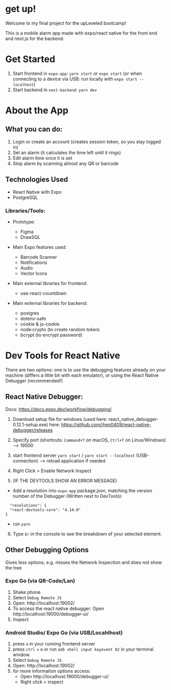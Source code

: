 # get up!

Welcome to my final project for the upLeveled bootcamp!

This is a mobile alarm app made with expo/react native for the front end and next.js for the backend.

# Get Started

1. Start frontend in `expo-app`: `yarn start` or `expo start` (or when connecting to a device via USB: run locally with `expo start --localhost`)
2. Start backend in `next-backend`: `yarn dev`

# About the App

## What you can do:

1. Login or create an account (creates session token, so you stay logged in)
2. Set an alarm (it calculates the time left until it rings)
3. Edit alarm time once it is set
4. Stop alarm by scanning almost any QR or barcode

## Technologies Used

- React Native with Expo
- PostgreSQL

### Libraries/Tools:

- Prototype:

  - Figma
  - DrawSQL

- Main Expo features used:

  - Barcode Scanner
  - Notifications
  - Audio
  - Vector Icons

- Main external libraries for frontend:

  - use-react-countdown

- Main external libraries for backend:
  - postgres
  - dotenv-safe
  - cookie & js-cookie
  - node:crypto (to create random token)
  - bcrypt (to encrypt password)

# Dev Tools for React Native

There are two options: one is to use the debugging features already on your machine (differs a little bit with each emulator), or using the React Native Debugger (recommended!)

## React Native Debugger:

Docs: https://docs.expo.dev/workflow/debugging/

1. Download setup file for windows (used here: react_native_debugger-0.12.1-setup.exe) here:
   https://github.com/jhen0409/react-native-debugger/releases

2. Specify port (shortcuts: `Command+T` on macOS, `Ctrl+T` on Linux/Windows) --> 19000

3. start frontend server `yarn start` / `yarn start --localhost` (USB-connection) --> reload application if needed

4. Right Click > Enable Network Inspect

5. (IF THE DEVTOOLS SHOW AN ERROR MESSAGE)

- Add a resolution into `expo-app` package.json, matching the version number of the Debugger (Written next to DevTools):

```
  "resolutions": {
  "react-devtools-core": "4.14.0"
}
```

- run `yarn`

6. Type `$r` in the console to see the breakdown of your selected element.

## Other Debugging Options

Gives less options, e.g. misses the Network Inspection and does not show the tree

### Expo Go (via QR-Code/Lan)

1. Shake phone
2. Select `Debug Remote JS`
3. Open: http://localhost:19002/
4. To access the react native debugger:
   Open http://localhost:19000/debugger-ui/
5. Inspect

### Android Studio/ Expo Go (via USB/Locahlhost)

1. press `a` in your running frontend server
2. press `ctrl` + `m` or run `adb shell input keyevent 82` in your terminal window.
3. Select `Debug Remote JS`
4. Open: http://localhost:19002/
5. for more information options access:
   - Open http://localhost:19000/debugger-ui/
   - Right click > inspect
